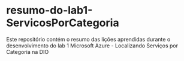 # resumo-do-lab1-ServicosPorCategoria
Este repositório contém o resumo das lições aprendidas durante o desenvolvimento do lab 1 Microsoft Azure - Localizando Serviços por Categoria na DIO
